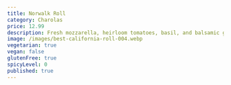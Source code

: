 ```yaml
---
title: Norwalk Roll
category: Charolas
price: 12.99
description: Fresh mozzarella, heirloom tomatoes, basil, and balsamic glaze.
image: /images/best-california-roll-004.webp
vegetarian: true
vegan: false
glutenFree: true
spicyLevel: 0
published: true
---
```

